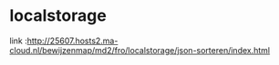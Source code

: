 # localstorage


link :http://25607.hosts2.ma-cloud.nl/bewijzenmap/md2/fro/localstorage/json-sorteren/index.html
